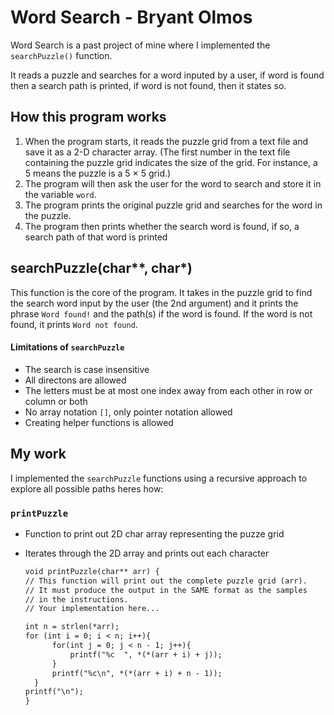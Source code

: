 # Word Search - Bryant Olmos

Word Search is a past project of mine where I implemented the `searchPuzzle()` function. 

It reads a puzzle and searches for a word inputed by a user, if word is found then a search
path is printed, if word is not found, then it states so.

## How this program works
1. When the program starts, it reads the puzzle grid from a text file and save it as 
   a 2-D character array. (The first number in the text file containing the puzzle grid indicates the size of the grid.
   For instance, a 5 means the puzzle is a 5 × 5 grid.)
3. The program will then ask the user for the word to search and store it in the variable `word`.
4. The program prints the original puzzle grid and searches for the word in the puzzle.
5. The program then prints whether the search word is found, if so, a search path of that word is printed


## searchPuzzle(char**, char*) 
This function is the core of the program. It takes in the puzzle grid to find the search word 
input by the user (the 2nd argument) and it prints the phrase `Word found!` and the path(s) if the word is found. 
If the word is not found, it prints `Word not found`.
#### Limitations of `searchPuzzle`
* The search is case insensitive
* All directons are allowed
* The letters must be at most one index away from each other in row or column or both
* No array notation `[]`, only pointer notation allowed
* Creating helper functions is allowed

## My work
I implemented the `searchPuzzle` functions using a recursive approach to explore all possible paths heres how:

### `printPuzzle`
* Function to print out 2D char array representing the puzze grid
* Iterates through the 2D array and prints out each character

    ```diff
    void printPuzzle(char** arr) {
	// This function will print out the complete puzzle grid (arr). 
    // It must produce the output in the SAME format as the samples 
    // in the instructions.
    // Your implementation here...
    
    int n = strlen(*arr);
    for (int i = 0; i < n; i++){
		  for(int j = 0; j < n - 1; j++){
			  printf("%c  ", *(*(arr + i) + j));
		  }
		  printf("%c\n", *(*(arr + i) + n - 1));
	  }
    printf("\n");
    }
    ```
  

